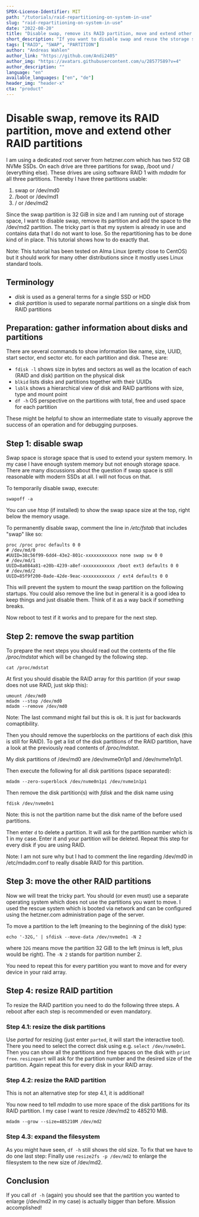 ```yaml
---
SPDX-License-Identifier: MIT
path: "/tutorials/raid-repartitioning-on-system-in-use"
slug: "raid-repartitioning-on-system-in-use"
date: "2022-08-20"
title: "Disable swap, remove its RAID partition, move and extend other RAID partitions"
short_description: "If you want to disable swap and reuse the storage space to enlarge another partition, this tutorial shows exactly how to do that. The individual steps can be used for other scenarios as well."
tags: ["RAID", "SWAP", "PARTITION"]
author: "Andreas Wahlen"
author_link: "https://github.com/Andi2405"
author_img: "https://avatars.githubusercontent.com/u/28577589?v=4"
author_description: ""
language: "en"
available_languages: ["en", "de"]
header_img: "header-x"
cta: "product"
---
```


# Disable swap, remove its RAID partition, move and extend other RAID partitions

I am using a dedicated root server from hetzner.com which has two 512 GB NVMe SSDs. On each drive are three partitions for swap, /boot und / (everything else). 
These drives are using software RAID 1 with *mdadm* for all three partitions. Thereby I have three partitions usable:

1. swap or /dev/md0
2. /boot or /dev/md1
3. / or /dev/md2

Since the swap partition is 32 GiB in size and I am running out of storage space, I want to disable swap, remove its partition and add the space to the /dev/md2 partition. 
The tricky part is that my system is already in use and contains data that I do not want to lose. So the repartitioning has to be done kind of in place.
This tutorial shows how to do exactly that. 

Note: This tutorial has been tested on Alma Linux (pretty close to CentOS) but it should work for many other distributions since it mostly uses Linux standard tools.

## Terminology

- *disk* is used as a general terms for a single SSD or HDD
- *disk partition* is used to separate normal partitions on a single disk from RAID partitions

## Preparation: gather information about disks and partitions

There are several commands to show information like name, size, UUID, start sector, end sector etc. for each partition and disk. These are:

- `fdisk -l` shows size in bytes and sectors as well as the location of each (RAID and disk) partition on the physical disk
- `blkid` lists disks and partitions together with their UUIDs
- `lsblk` shows a hierarchical view of disk and RAID partitions with size, type and mount point
- `df -h` OS perspective on the partitions with total, free and used space for each partition

These might be helpful to show an intermediate state to visually approve the success of an operation and for debugging purposes.

## Step 1: disable swap

Swap space is storage space that is used to extend your system memory. In my case I have enough system memory but not enough storage space. 
There are many discussions about the question if swap space is still reasonable with modern SSDs at all. I will not focus on that.

To temporarily disable swap, execute:

`swapoff -a`

You can use *htop* (if installed) to show the swap space size at the top, right below the memory usage.

To permanently disable swap, comment the line in */etc/fstab* that includes "swap" like so:

```
proc /proc proc defaults 0 0
# /dev/md/0
#UUID=38c56f99-6dd4-43e2-801c-xxxxxxxxxxxx none swap sw 0 0
# /dev/md/1
UUID=8a084a81-e20b-4239-a8ef-xxxxxxxxxxxx /boot ext3 defaults 0 0
# /dev/md/2
UUID=85f9f200-0ade-42de-9eac-xxxxxxxxxxxx / ext4 defaults 0 0
```

This will prevent the system to mount the swap partition on the following startups. 
You could also remove the line but in general it is a good idea to keep things and just disable them. Think of it as a way back if something breaks.

Now reboot to test if it works and to prepare for the next step.

## Step 2: remove the swap partition

To prepare the next steps you should read out the contents of the file */proc/mdstat* which will be changed by the following step.

`cat /proc/mdstat`

At first you should disable the RAID array for this partition (if your swap does not use RAID, just skip this):

```
umount /dev/md0
mdadm --stop /dev/md0
mdadm --remove /dev/md0
```

Note: The last command might fail but this is ok. It is just for backwards comaptibility.

Then you should remove the superblocks on the partitions of each disk (this is still for RAID). 
To get a list of the disk partitions of the RAID partition, have a look at the previously read contents of */proc/mdstat*.

My disk partitions of /dev/md0 are /dev/nvme0n1p1 and /dev/nvme1n1p1.

Then execute the following for all disk partitions (space separated):

`mdadm --zero-superblock /dev/nvme0n1p1 /dev/nvme1n1p1`

Then remove the disk partition(s) with *fdisk* and the disk name using

`fdisk /dev/nvme0n1`

Note: this is not the partition name but the disk name of the before used partitions.

Then enter `d` to delete a partition. It will ask for the partition number which is 1 in my case. Enter it and your partition will be deleted. 
Repeat this step for every disk if you are using RAID.

Note: I am not sure why but I had to comment the line regarding /dev/md0 in /etc/mdadm.conf to really disable RAID for this partition. 

## Step 3: move the other RAID partitions

Now we will treat the tricky part. You should (or even must) use a separate operating system which does not use the partitions you want to move. 
I used the rescue system which is booted via network and can be configured using the hetzner.com administration page of the server. 

To move a partition to the left (meaning to the beginning of the disk) type:

`echo '-32G,' | sfdisk --move-data /dev/nvme0n1 -N 2`

where `32G` means move the partition 32 GiB to the left (minus is left, plus would be right). The `-N 2` stands for partition number 2. 

You need to repeat this for every partition you want to move and for every device in your raid array.

## Step 4: resize RAID partition

To resize the RAID partition you need to do the following three steps. A reboot after each step is recommended or even mandatory.

### Step 4.1: resize the disk partitions

Use *parted* for resizing (just enter `parted`, it will start the interactive tool). There you need to select the correct disk using e.g. `select /dev/nvme0n1`. 
Then you can show all the partitions and free spaces on the disk with `print free`. `resizepart` will ask for the partition number and the desired size of the partition.
Again repeat this for every disk in your RAID array.

### Step 4.2: resize the RAID partition

This is not an alternative step for step 4.1, it is additional! 

You now need to tell *mdadm* to use more space of the disk partitions for its RAID partition. I my case I want to resize /dev/md2 to 485210 MiB.

`mdadm --grow --size=485210M /dev/md2`

### Step 4.3: expand the filesystem

As you might have seen, `df -h` still shows the old size. To fix that we have to do one last step:
Finally use `resize2fs -p /dev/md2` to enlarge the filesystem to the new size of /dev/md2.

## Conclusion

If you call `df -h` (again) you should see that the partition you wanted to enlarge (/dev/md2 in my case) is actually bigger than before. Mission accomplished!